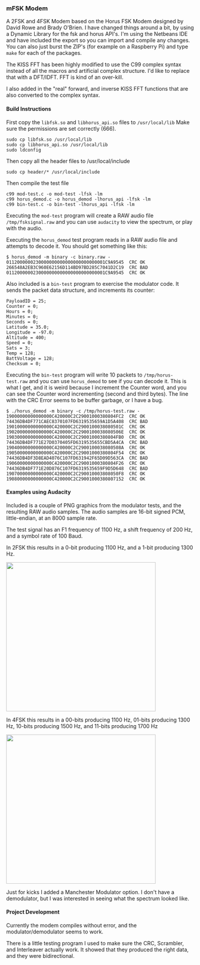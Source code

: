 ### mFSK Modem
A 2FSK and 4FSK Modem based on the Horus FSK Modem designed by David Rowe and Brady O'Brien. I have changed things around a bit, by using a Dynamic Library for the fsk and horus API's. I'm using the Netbeans IDE and have included the export so you can import and compile any changes. You can also just burst the ZIP's (for example on a Raspberry Pi) and type ```make``` for each of the packages.

The KISS FFT has been highly modified to use the C99 complex syntax instead of all the macros and artificial complex structure. I'd like to replace that with a DFT/IDFT. FFT is kind of an over-kill.

I also added in the "real" forward, and inverse KISS FFT functions that are also converted to the complex syntax. 

#### Build Instructions
First copy the ```libfsk.so``` and ```libhorus_api.so``` files to ```/usr/local/lib``` Make sure the permissions are set correctly (666).
```
sudo cp libfsk.so /usr/local/lib
sudo cp libhorus_api.so /usr/local/lib
sudo ldconfig
```
Then copy all the header files to /usr/local/include
```
sudo cp header/* /usr/local/include
```
Then compile the test file
```
c99 mod-test.c -o mod-test -lfsk -lm
c99 horus_demod.c -o horus_demod -lhorus_api -lfsk -lm
c99 bin-test.c -o bin-test -lhorus_api -lfsk -lm
```
Executing the ```mod-test``` program will create a RAW audio file ```/tmp/fsksignal.raw``` and you can use ```audacity``` to view the spectrum, or play with the audio.

Executing the ```horus_demod``` test program reads in a RAW audio file and attempts to decode it. You should get something like this:
```
$ horus_demod -m binary -c binary.raw -
0112000000230000000000000000000000001C9A9545  CRC OK
266548A2EB3C960E62156D114BD97BD285C7041D2C19  CRC BAD
0112000000230000000000000000000000001C9A9545  CRC OK
```

Also included is a ```bin-test``` program to exercise the modulator code. It sends the packet data structure, and increments its counter:

```
PayloadID = 25;
Counter = 0;
Hours = 0;
Minutes = 0;
Seconds = 0;
Latitude = 35.0;
Longitude = -97.0;
Altitude = 400;
Speed = 0;
Sats = 3;
Temp = 128;
BattVoltage = 128;
Checksum = 0;
```

Executing the ```bin-test``` program will write 10 packets to ```/tmp/horus-test.raw``` and you can use ```horus_demod``` to see if you can decode it. This is what I get, and it is weird because I increment the Counter word, and you can see the Counter word incrementing (second and third bytes). The line with the CRC Error seems to be buffer garbage, or I have a bug.

```
$ ./horus_demod -m binary -c /tmp/horus-test.raw -
19000000000000000C420000C2C29001000380804FC2  CRC OK
74436DB4DF771CAEC8370107FD6319535659A1D5A408  CRC BAD
19010000000000000C420000C2C2900100038080501C  CRC OK
19020000000000000C420000C2C2900100038080506E  CRC OK
19030000000000000C420000C2C29001000380804FB0  CRC OK
74436DB4DF771E27D0370405FD6319535655CBD5A4CA  CRC BAD
19040000000000000C420000C2C2900100038080508A  CRC OK
19050000000000000C420000C2C29001000380804F54  CRC OK
74436DB4DF3D8EAD4076C107FD631942F65D09D563CA  CRC BAD
19060000000000000C420000C2C29001000380804F26  CRC OK
74436DB4DF771E20D876C107FD6319535659F9D5D648  CRC BAD
19070000000000000C420000C2C290010003808050F8  CRC OK
19080000000000000C420000C2C29001000380807152  CRC OK
```

#### Examples using Audacity
Included is a couple of PNG graphics from the modulator tests, and the resulting RAW audio samples. The audio samples are 16-bit signed PCM, little-endian, at an 8000 sample rate.

The test signal has an F1 frequency of 1100 Hz, a shift frequency of 200 Hz, and a symbol rate of 100 Baud.

In 2FSK this results in a 0-bit producing 1100 Hz, and a 1-bit producing 1300 Hz.

<img src="https://raw.githubusercontent.com/srsampson/mFSK/master/2fsk.png" width="400">

In 4FSK this results in a 00-bits producing 1100 Hz, 01-bits producing 1300 Hz, 10-bits producing 1500 Hz, and 11-bits producing 1700 Hz

<img src="https://raw.githubusercontent.com/srsampson/mFSK/master/4fsk.png" width="400">

Just for kicks I added a Manchester Modulator option. I don't have a demodulator, but I was interested in seeing what the spectrum looked like.

#### Project Development
Currently the modem compiles without error, and the modulator/demodulator seems to work.

There is a little testing program I used to make sure the CRC, Scrambler, and Interleaver actually work. It showed that they produced the right data, and they were bidirectional.


